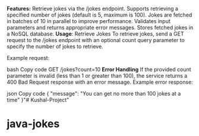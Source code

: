 **Features:**
Retrieve jokes via the /jokes endpoint.
Supports retrieving a specified number of jokes (default is 5, maximum is 100).
Jokes are fetched in batches of 10 in parallel to improve performance.
Validates input parameters and returns appropriate error messages.
Stores fetched jokes in a NoSQL database.
**Usage**:
Retrieve Jokes
To retrieve jokes, send a GET request to the /jokes endpoint with an optional count query parameter to specify the number of jokes to retrieve.

Example request:


bash
Copy code
GET /jokes?count=10
**Error Handling**
If the provided count parameter is invalid (less than 1 or greater than 100), the service returns a 400 Bad Request response with an error message.
Example error response:

json
Copy code
{
"message": "You can get no more than 100 jokes at a time"
}"# Kushal-Project" 
# java-jokes

